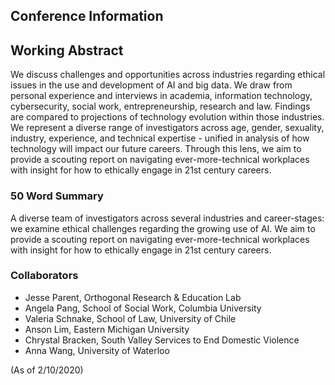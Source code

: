 ## Conference Information

## Working Abstract
We discuss challenges and opportunities across industries regarding ethical issues in the use and development of AI and big data. 
We draw from personal experience and interviews in academia, information technology, cybersecurity, social work, entrepreneurship, research and law. Findings are compared to projections of technology evolution within those industries. 
We represent a diverse range of investigators across age, gender, sexuality, industry, experience, and technical expertise - unified in analysis of how technology will impact our future careers. 
Through this lens, we aim to provide a scouting report on navigating ever-more-technical workplaces with insight for how to ethically engage in 21st century careers.




### 50 Word Summary
A diverse team of investigators across several industries and career-stages: we examine ethical challenges regarding the growing use of AI. 
We aim to provide a scouting report on navigating ever-more-technical workplaces with insight for how to ethically engage in 21st century careers. 

### Collaborators
- Jesse Parent, Orthogonal Research & Education Lab 
- Angela Pang, School of Social Work, Columbia University 
- Valeria Schnake, School of Law, University of Chile
- Anson Lim, Eastern Michigan University 
- Chrystal Bracken, South Valley Services to End Domestic Violence
- Anna Wang, University of Waterloo

(As of 2/10/2020)
